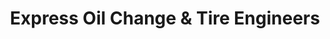 ---
title: "Express Oil Change & Tire Engineers"
url: /katy/express-oil-change-and-tire-engineers-fm-1093/
shop: tyres
---